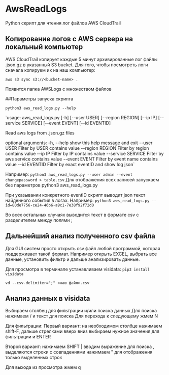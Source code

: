 # AwsReadLogs

Python скрипт для чтения лог файлов AWS CloudTrail

## Копирование логов с AWS сервера на локальный компьютер

AWS CloudTrail копирует каждые 5 минут архивированные лог файлы .json.gz в указанный S3 bucket.
Для того, чтобы посмотреть логи сначала копируем их на наш компьютер:

`aws s3 sync s3://<bucket-name> .`
 
Появится папка AWSLogs с множеством файлов
 
##Параметры запуска скрипта
 
`python3 aws_read_logs.py --help`
 
`usage: aws_read_logs.py [-h] [--user USER] [--region REGION] [--ip IP]
                        [--service SERVICE] [--event EVENT] [--id EVENTID]

Read aws logs from .json.gz files

optional arguments:
  -h, --help         show this help message and exit
  --user USER        Filter by USER contains value
  --region REGION    Filter by region contains value
  --ip IP            Filter by IP contains value
  --service SERVICE  Filter by aws service contains value
  --event EVENT      Filter by event name contains value
  --id EVENTID       Filter by exact eventID and show log json`

Например: `python3 aws_read_logs.py --user admin --event changepassword > table.csv`
Для отображения всех записей запускаем без параметров  python3 aws_read_logs.py


При указывании конкретного eventID скрипт выводит json текст найденного события в логах.
Например: `python3 aws_read_logs.py --id=80de7756-ce24-46b6-a9c1-7e38f92f72d0`

Во всех остальных случаях выводится текст в формате csv с разделителем между полями ;

## Дальнейший анализ полученного csv файла

Для GUI систем просто открыть csv файл любой программой, которая поддерживает такой формат.
Например открыть EXCEL, выбрать все данные, установить фильтр и дальше анализировать данные.

Для просмотра в терминале устанавливаем visidata:
`pip3 install visidata`

`vd --csv-delimiter=";" <наш файл>.csv`

## Анализ данных в visidata

Выбираем столбец для фильтрации и/или поиска данных
Для поиска нажимаем  / и текст для поиска
Для перехода к следующему жмем N

Для фильтрации:
Первый вариант:
на необходимом столбце нажимаем shift-F, дальше стрелками вверх вниз выбираем нужное значения для фильтрации и ENTER

Второй вариант:
нажимаем SHIFT |  вводим выражение для поиска , выделяются строки с совпадениями
нажимаем " для отображения только выделенных строк

Для выхода из просмотра жмем q



